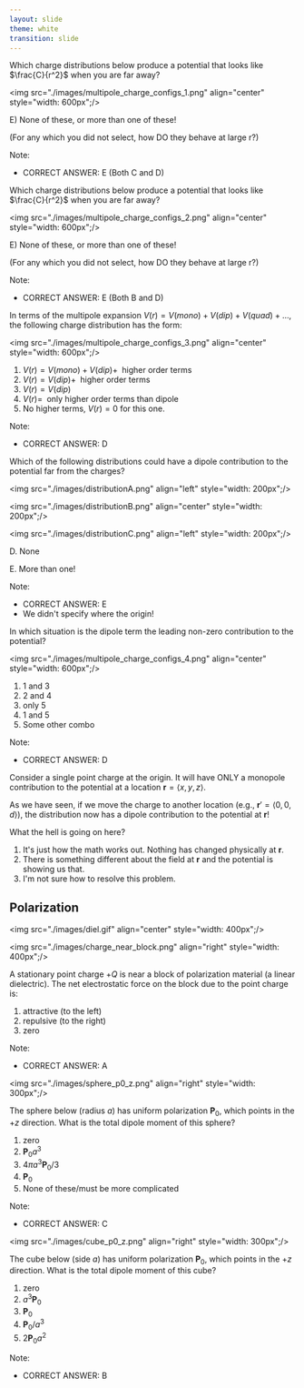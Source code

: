 ```yaml
---
layout: slide
theme: white
transition: slide
---
```


<section data-markdown>

Which charge distributions below produce a potential that looks like $\frac{C}{r^2}$ when you are far away?

<img src="./images/multipole_charge_configs_1.png" align="center" style="width: 600px";/>

E) None of these, or more than one of these!

(For any which you did not select, how DO they behave at large r?)

Note:
* CORRECT ANSWER: E (Both C and D)

</section>


<section data-markdown>

Which charge distributions below produce a potential that looks like $\frac{C}{r^2}$ when you are far away?

<img src="./images/multipole_charge_configs_2.png" align="center" style="width: 600px";/>

E) None of these, or more than one of these!

(For any which you did not select, how DO they behave at large r?)

Note:
* CORRECT ANSWER: E (Both B and D)

</section>


<section data-markdown>

In terms of the multipole expansion $V(r) = V(mono) + V(dip) + V(quad) + \dots$, the following charge distribution has the form:

<img src="./images/multipole_charge_configs_3.png" align="center" style="width: 600px";/>

1. $V(r) = V(mono) + V(dip) +\;$ higher order terms
2. $V(r) = V(dip) +\;$ higher order terms
3. $V(r) = V(dip)$
4. $V(r) =\;$ only higher order terms than dipole
5. No higher terms, $V(r) = 0$ for this one.

Note:
* CORRECT ANSWER: D

</section>

<section data-markdown>

Which of the following distributions could have a dipole contribution to the potential far from the charges?

<img src="./images/distributionA.png" align="left" style="width: 200px";/>

<img src="./images/distributionB.png" align="center" style="width: 200px";/>

<img src="./images/distributionC.png" align="left" style="width: 200px";/>

D. None

E. More than one!

Note:
* CORRECT ANSWER: E
* We didn't specify where the origin!

</section>

<section data-markdown>

In which situation is the dipole term the leading non-zero contribution to the potential?

<img src="./images/multipole_charge_configs_4.png" align="center" style="width: 600px";/>


1. 1 and 3
2. 2 and 4
3. only 5
4. 1 and 5
5. Some other combo

Note:
* CORRECT ANSWER: D


</section>

<section data-markdown>

Consider a single point charge at the origin. It will have ONLY a monopole contribution to the potential at a location $\mathbf{r} = \langle x,y,z\rangle$.

As we have seen, if we move the charge to another location (e.g., $\mathbf{r}' = \langle 0,0,d \rangle$), the distribution now has a dipole contribution to the potential at $\mathbf{r}$!

What the hell is going on here?

1. It's just how the math works out. Nothing has changed physically at $\mathbf{r}$.
2. There is something different about the field at $\mathbf{r}$ and the potential is showing us that.
3. I'm not sure how to resolve this problem.

</section>

<section data-markdown>

## Polarization

<img src="./images/diel.gif" align="center" style="width: 400px";/>


</section>

<section data-markdown>

<img src="./images/charge_near_block.png" align="right" style="width: 400px";/>

A stationary point charge $+Q$ is near a block of polarization material (a linear dielectric).  The net electrostatic force on the block due to the point charge is:

1. attractive (to the left)
2. repulsive (to the right)
3. zero

Note:
* CORRECT ANSWER: A

</section>

<section data-markdown>

<img src="./images/sphere_p0_z.png" align="right" style="width: 300px";/>

The sphere below (radius $a$) has uniform polarization $\mathbf{P}_0$, which points in the $+z$ direction.
What is the total dipole moment of this sphere?

1. zero
2. $\mathbf{P}_0 a^3$
3. $4\pi a^3 \mathbf{P}_0/3$
4. $\mathbf{P}_0$
5. None of these/must be more complicated


Note:
* CORRECT ANSWER: C

</section>

<section data-markdown>

<img src="./images/cube_p0_z.png" align="right" style="width: 300px";/>

The cube below (side $a$) has uniform polarization $\mathbf{P}_0$, which points in the $+z$ direction.
What is the total dipole moment of this cube?

1. zero
2. $a^3 \mathbf{P}_0$
3. $\mathbf{P}_0$
4. $\mathbf{P}_0/a^3$
5. $2 \mathbf{P}_0 a^2$


Note:
* CORRECT ANSWER: B

</section>

